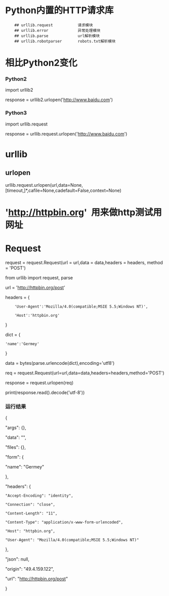 # Python内置的HTTP请求库
        ## urllib.request           请求模块
        ## urllib.error             异常处理模块
        ## urllib.parse             url解析模块
        ## urllib.robotparser       robots.txt解析模块

# 相比Python2变化

### Python2

import urllib2

response = urllib2.urlopen('http://www.baidu.com')

### Python3

import urllib.request

response = urllib.request.urlopen('http://www.baidu.com')

# urllib
## urlopen
urllib.request.urlopen(url,data=None,[timeout,]*,cafile=None,cadefault=False,context=None)


# 'http://httpbin.org'  用来做http测试用网址


# Request
request = request.Request(url = url,data = data,headers = headers, method = 'POST')


from urllib import request, parse


url = 'http://httpbin.org/post'

headers = {

        'User-Agent':'Mozilla/4.0(compatible;MSIE 5.5;Windows NT)',
        
        'Host':'httpbin.org'

}

dict = {
    
    'name':'Germey'

}

data = bytes(parse.urlencode(dict),encoding='utf8')

req = request.Request(url=url,data=data,headers=headers,method='POST')

response = request.urlopen(req)

print(response.read().decode('utf-8'))


### 运行结果

{
  
  "args": {}, 
  
  "data": "", 
  
  "files": {}, 
  
  "form": {
  
   "name": "Germey"
  
  }, 
  
  "headers": {
    
    "Accept-Encoding": "identity", 
    
    "Connection": "close", 
    
    "Content-Length": "11", 
    
    "Content-Type": "application/x-www-form-urlencoded", 
    
    "Host": "httpbin.org", 
    
    "User-Agent": "Mozilla/4.0(compatible;MSIE 5.5;Windows NT)"
  
  },
 
  "json": null, 
  
  "origin": "49.4.159.122", 
  
  "url": "http://httpbin.org/post"

}

